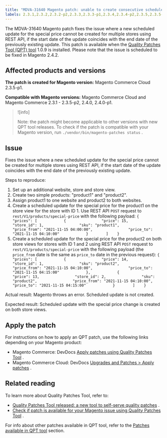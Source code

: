 ```yaml
---
title: "MDVA-31640 Magento patch: unable to create consecutive scheduled update via REST API"
labels: 2.3.1,2.3.2,2.3.2-p2,2.3.3,2.3.3-p1,2.3.4,2.3.4-p2,2.3.5,2.3.5-p1,2.3.5-p2,2.4.0,2.4.0-p1,QPT 1.0.9,Magento Commerce,Magento Commerce Cloud,Quality Patches Tool,scheduled update,support tools
---
```


The MDVA-31640 Magento patch fixes the issue where a new scheduled update for the special price cannot be created for multiple stores using REST API, if the start date of the update coincides with the end date of the previously existing update. This patch is available when the [Quality Patches Tool (QPT) tool](https://support.magento.com/hc/en-us/articles/360047139492) 1.0.9 is installed. Please note that the issue is scheduled to be fixed in Magento 2.4.2.

## Affected products and versions

 **The patch is created for Magento version:** Magento Commerce Cloud 2.3.5-p1.

 **Compatible with Magento versions:** Magento Commerce Cloud and Magento Commerce 2.3.1 - 2.3.5-p2, 2.4.0, 2.4.0-p1.

>![info]
>
>Note: the patch might become applicable to other versions with new QPT tool releases. To check if the patch is compatible with your Magento version, run `./vendor/bin/magento-patches status` .

## Issue

Fixes the issue where a new scheduled update for the special price cannot be created for multiple stores using REST API, if the start date of the update coincides with the end date of the previously existing update.

 <span class="wysiwyg-underline">Steps to reproduce:</span> 

1. Set up an additional website, store and store view.
1. Create two simple products: "product1" and "product2".
1. Assign product1 to one website and product2 to both websites.
1. Create a scheduled update for the special price for the product1 on the store view for the store with ID 1. Use REST API `POST` request to `rest/V1/products/special-price` with the following payload:     `{        "prices": [            {                "price": 15,                "store_id": 1,                "sku": "product1",                "price_from": "2021-11-15 04:00:00",                "price_to": "2021-11-15 04:10:00"            }        ]    }`     
1. Create a scheduled update for the special price for the product2 on both store views for stores with ID 1 and 2 using REST API `POST` request to `rest/V1/products/special-price` with the following payload (the `price_from` date is the same as `price_to` date in the previous request):     `{        "prices": [            {                "price": 14,                "store_id": 1,                "sku": "product2",                "price_from": "2021-11-15 04:10:00",                "price_to": "2021-11-15 04:15:00"            },            {                "price": 13,                "store_id": 2,                "sku": "product2",                "price_from": "2021-11-15 04:10:00",                "price_to": "2021-11-15 04:15:00"            }        ]    }`     

 <span class="wysiwyg-underline">Actual result:</span> Magento throws an error. Scheduled update is not created.

 <span class="wysiwyg-underline">Expected result:</span> Scheduled update with the special price change is created on both store views.

## Apply the patch

For instructions on how to apply an QPT patch, use the following links depending on your Magento product:

* Magento Commerce: DevDocs [Apply patches using Quality Patches Tool](https://devdocs.magento.com/guides/v2.4/comp-mgr/patching/mqp.html) .
* Magento Commerce Cloud: DevDocs [Upgrades and Patches > Apply patches](https://devdocs.magento.com/cloud/project/project-patch.html) .

## Related reading

To learn more about Quality Patches Tool, refer to:

* [Quality Patches Tool released: a new tool to self-serve quality patches](https://support.magento.com/hc/en-us/articles/360047139492) .
* [Check if patch is available for your Magento issue using Quality Patches Tool](https://support.magento.com/hc/en-us/articles/360047125252) .

For info about other patches available in QPT tool, refer to the [Patches available in QPT tool](https://support.magento.com/hc/en-us/sections/360010506631-Patches-available-in-QPT-tool-) section.